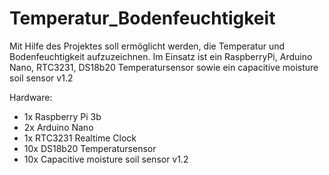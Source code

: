 # Temperatur_Bodenfeuchtigkeit
Mit Hilfe des Projektes soll ermöglicht werden, die Temperatur und Bodenfeuchtigkeit aufzuzeichnen. Im Einsatz ist ein RaspberryPi, Arduino Nano, RTC3231, DS18b20 Temperatursensor sowie ein capacitive moisture soil sensor v1.2

Hardware:
- 1x Raspberry Pi 3b
- 2x Arduino Nano
- 1x RTC3231 Realtime Clock
- 10x DS18b20 Temperatursensor
- 10x Capacitive moisture soil sensor v1.2

